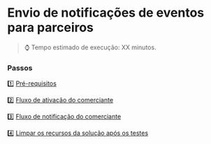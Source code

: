 <h1>Envio de notificações de eventos para parceiros</h1>

> :watch: Tempo estimado de execução: XX minutos.

### Passos

:one: <a href="pre-requisitos.md">Pré-requisitos</a>

:two: <a href="fluxo-ativacao.md">Fluxo de ativação do comerciante</a>

:three: <a href="fluxo-notificacao.md">Fluxo de notificação do comerciante</a>

:four: <a href="limpar-recursos-solucao-apos-teste.md">Limpar os recursos da solução após os testes</a>